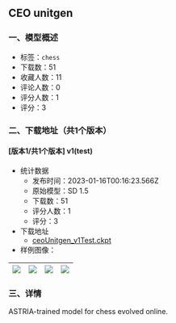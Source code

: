 ## CEO unitgen
### 一、模型概述

- 标签：`chess`
- 下载数：51
- 收藏人数：11
- 评论人数：0
- 评分人数：1
- 评分：3

### 二、下载地址（共1个版本）

#### [版本1/共1个版本] v1(test)

- 统计数据
  - 发布时间：2023-01-16T00:16:23.566Z
  - 原始模型：SD 1.5
  - 下载数：51
  - 评分人数：1
  - 评分：3
- 下载地址
  - [ceoUnitgen_v1Test.ckpt](https://civitai.com/api/download/models/5238)
- 样例图像：

| <img src="https://image.civitai.com/xG1nkqKTMzGDvpLrqFT7WA/862ec04b-b0bd-4636-b11e-67a282043e00/width=450/40035.jpeg" /> | <img src="https://image.civitai.com/xG1nkqKTMzGDvpLrqFT7WA/17e2e61d-74a0-4114-450c-a92c7b2c7700/width=450/40040.jpeg" /> | <img src="https://image.civitai.com/xG1nkqKTMzGDvpLrqFT7WA/5cfa9a18-d708-4010-821b-87de65624800/width=450/40039.jpeg" /> | <img src="https://image.civitai.com/xG1nkqKTMzGDvpLrqFT7WA/e3a95582-3bae-4d43-8852-de82627a4f00/width=450/40037.jpeg" /> |
| ---- | ---- | ---- | ---- |


### 三、详情
<p>ASTRIA-trained model for chess evolved online.<br /></p>